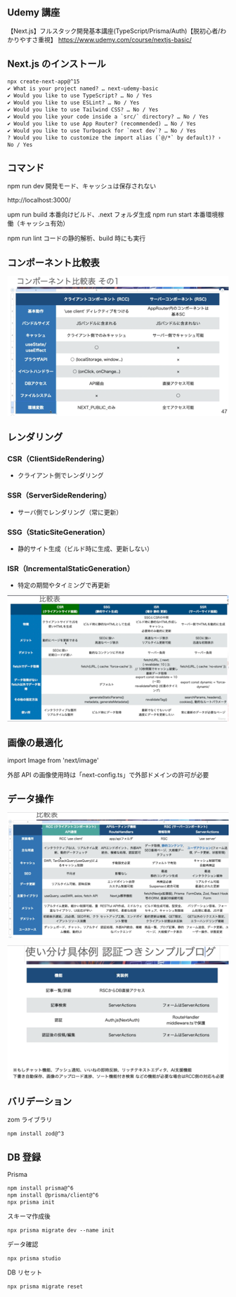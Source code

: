## Udemy 講座

【Next.js】フルスタック開発基本講座(TypeScript/Prisma/Auth)【脱初心者/わかりやすさ重視】
https://www.udemy.com/course/nextjs-basic/

## Next.js のインストール

```
npx create-next-app@^15
✔ What is your project named? … next-udemy-basic
✔ Would you like to use TypeScript? … No / Yes
✔ Would you like to use ESLint? … No / Yes
✔ Would you like to use Tailwind CSS? … No / Yes
✔ Would you like your code inside a `src/` directory? … No / Yes
✔ Would you like to use App Router? (recommended) … No / Yes
✔ Would you like to use Turbopack for `next dev`? … No / Yes
? Would you like to customize the import alias (`@/*` by default)? › No / Yes
```

## コマンド

npm run dev
開発モード、キャッシュは保存されない

http://localhost:3000/

upm run build
本番向けビルド、.next フォルダ生成
npm run start
本番環境稼働（キャッシュ有効）

npm run lint
コードの静的解析、build 時にも実行

## コンポーネント比較表

![client_server_comparison](https://github.com/shimobayashi-growers/next-udemy-basic/blob/main/public/client_server_%20comparison.png)

## レンダリング

### CSR（ClientSideRendering）

- クライアント側でレンダリング

### SSR（ServerSideRendering）

- サーバ側でレンダリング（常に更新）

### SSG（StaticSiteGeneration）

- 静的サイト生成（ビルド時に生成、更新しない）

### ISR（IncrementalStaticGeneration）

- 特定の期間やタイミングで再更新

![csr-ssr-ssg-isr](https://github.com/shimobayashi-growers/next-udemy-basic/blob/main/public/csr-ssr-ssg-isr.png)

## 画像の最適化

import Image from 'next/image'

外部 API の画像使用時は「next-config.ts」で外部ドメインの許可が必要

## データ操作

![data-crud](https://github.com/shimobayashi-growers/next-udemy-basic/blob/main/public/data-crud.png)

![crud-blog-sample](https://github.com/shimobayashi-growers/next-udemy-basic/blob/main/public/crud-blog-sample.png)

## バリデーション

zom ライブラリ

```
npm install zod@^3
```

## DB 登録

Prisma

```
npm install prisma@^6
npm install @prisma/client@^6
npx prisma init
```

スキーマ作成後

```
npx prisma migrate dev --name init
```

データ確認

```
npx prisma studio
```

DB リセット

```
npx prisma migrate reset
```
